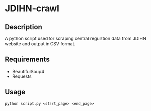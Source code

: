 # JDIHN-crawl

## Description
A python script used for scraping central regulation data from JDIHN website and output in CSV format.

## Requirements
- BeautifulSoup4
- Requests

## Usage
```
python script.py <start_page> <end_page>
```
